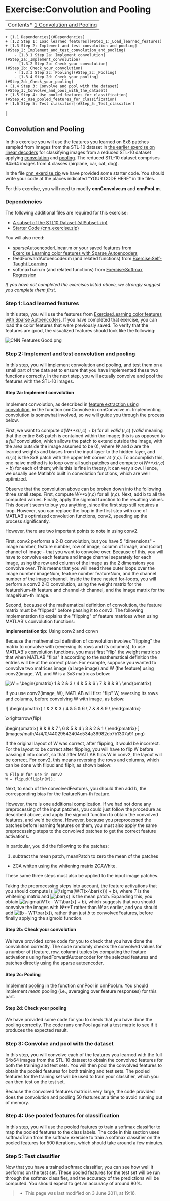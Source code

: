 Exercise:Convolution and Pooling
================================

<!-- Jump to: [navigation](#column-one), [search](#searchInput) -->

|  |
| --- |
| Contents* [1 Convolution and Pooling](#Convolution_and_Pooling)
	+ [1.1 Dependencies](#Dependencies)
	+ [1.2 Step 1: Load learned features](#Step_1:_Load_learned_features)
	+ [1.3 Step 2: Implement and test convolution and pooling](#Step_2:_Implement_and_test_convolution_and_pooling)
		- [1.3.1 Step 2a: Implement convolution](#Step_2a:_Implement_convolution)
		- [1.3.2 Step 2b: Check your convolution](#Step_2b:_Check_your_convolution)
		- [1.3.3 Step 2c: Pooling](#Step_2c:_Pooling)
		- [1.3.4 Step 2d: Check your pooling](#Step_2d:_Check_your_pooling)
	+ [1.4 Step 3: Convolve and pool with the dataset](#Step_3:_Convolve_and_pool_with_the_dataset)
	+ [1.5 Step 4: Use pooled features for classification](#Step_4:_Use_pooled_features_for_classification)
	+ [1.6 Step 5: Test classifier](#Step_5:_Test_classifier)
 |

  Convolution and Pooling
-------------------------

In this exercise you will use the features you learned on 8x8 patches sampled from images from the STL-10 dataset in  [the earlier exercise on linear decoders](Exercise_Learning_color_features_with_Sparse_Autoencoders.md "Exercise:Learning color features with Sparse Autoencoders") for classifying images from a reduced STL-10 dataset applying  [convolution](Feature_extraction_using_convolution.md "Feature extraction using convolution") and  [pooling](Pooling.md "Pooling"). The reduced STL-10 dataset comprises 64x64 images from 4 classes (airplane, car, cat, dog).

In the file [cnn\_exercise.zip](http://ufldl.stanford.edu/wiki/resources/cnn_exercise.zip) we have provided some starter code. You should write your code at the places indicated "YOUR CODE HERE" in the files.

For this exercise, you will need to modify **cnnConvolve.m** and **cnnPool.m**.

###   Dependencies

The following additional files are required for this exercise:

* [A subset of the STL10 Dataset (stlSubset.zip)](http://ufldl.stanford.edu/wiki/resources/stlSubset.zip)
* [Starter Code (cnn\_exercise.zip)](http://ufldl.stanford.edu/wiki/resources/cnn_exercise.zip)

You will also need:

* sparseAutoencoderLinear.m or your saved features from [Exercise:Learning color features with Sparse Autoencoders](Exercise_Learning_color_features_with_Sparse_Autoencoders.md "Exercise:Learning color features with Sparse Autoencoders")
* feedForwardAutoencoder.m (and related functions) from [Exercise:Self-Taught Learning](Exercise_Self-Taught_Learning.md "Exercise:Self-Taught Learning")
* softmaxTrain.m (and related functions) from [Exercise:Softmax Regression](Exercise_Softmax_Regression.md "Exercise:Softmax Regression")

*If you have not completed the exercises listed above, we strongly suggest you complete them first.*

###   Step 1: Load learned features

In this step, you will use the features from [Exercise:Learning color features with Sparse Autoencoders](Exercise_Learning_color_features_with_Sparse_Autoencoders.md "Exercise:Learning color features with Sparse Autoencoders"). If you have completed that exercise, you can load the color features that were previously saved. To verify that the features are good, the visualized features should look like the following:

![CNN Features Good.png](images/thumb/1/1b/CNN_Features_Good.png/300px-CNN_Features_Good.png)

###   Step 2: Implement and test convolution and pooling

In this step, you will implement convolution and pooling, and test them on a small part of the data set to ensure that you have implemented these two functions correctly. In the next step, you will actually convolve and pool the features with the STL-10 images.

####   Step 2a: Implement convolution

Implement convolution, as described in [feature extraction using convolution](Feature_extraction_using_convolution.md "Feature extraction using convolution"), in the function cnnConvolve in cnnConvolve.m. Implementing convolution is somewhat involved, so we will guide you through the process below.

First, we want to compute σ(*W**x*(*r*,*c*) + *b*) for all *valid* (*r*,*c*) (*valid* meaning that the entire 8x8 patch is contained within the image; this is as opposed to a *full* convolution, which allows the patch to extend outside the image, with the area outside the image assumed to be 0), where *W* and *b* are the learned weights and biases from the input layer to the hidden layer, and *x*(*r*,*c*) is the 8x8 patch with the upper left corner at (*r*,*c*). To accomplish this, one naive method is to loop over all such patches and compute σ(*W**x*(*r*,*c*) + *b*) for each of them; while this is fine in theory, it can very slow. Hence, we usually use Matlab's built in convolution functions, which are well optimized.

Observe that the convolution above can be broken down into the following three small steps. First, compute *W**x*(*r*,*c*) for all (*r*,*c*). Next, add b to all the computed values. Finally, apply the sigmoid function to the resulting values. This doesn't seem to buy you anything, since the first step still requires a loop. However, you can replace the loop in the first step with one of MATLAB's optimized convolution functions, conv2, speeding up the process significantly.

However, there are two important points to note in using conv2.

First, conv2 performs a 2-D convolution, but you have 5 "dimensions" - image number, feature number, row of image, column of image, and (color) channel of image - that you want to convolve over. Because of this, you will have to convolve each feature and image channel separately for each image, using the row and column of the image as the 2 dimensions you convolve over. This means that you will need three outer loops over the image number imageNum, feature number featureNum, and the channel number of the image channel. Inside the three nested for-loops, you will perform a conv2 2-D convolution, using the weight matrix for the featureNum-th feature and channel-th channel, and the image matrix for the imageNum-th image.

Second, because of the mathematical definition of convolution, the feature matrix must be "flipped" before passing it to conv2. The following implementation tip explains the "flipping" of feature matrices when using MATLAB's convolution functions:

**Implementation tip:** Using conv2 and convn

Because the mathematical definition of convolution involves "flipping" the matrix to convolve with (reversing its rows and its columns), to use MATLAB's convolution functions, you must first "flip" the weight matrix so that when MATLAB "flips" it according to the mathematical definition the entries will be at the correct place. For example, suppose you wanted to convolve two matrices image (a large image) and W (the feature) using conv2(image, W), and W is a 3x3 matrix as below:

![
 W = 
 \begin{pmatrix}
  1 & 2 & 3 \\
  4 & 5 & 6 \\
  7 & 8 & 9  \\
 \end{pmatrix}
](images/math/2/4/2/2423d882ece0459f0e5ffdf90666cc2d.png)

If you use conv2(image, W), MATLAB will first "flip" W, reversing its rows and columns, before convolving W with image, as below:

![
 \begin{pmatrix}
  1 & 2 & 3 \\
  4 & 5 & 6 \\
  7 & 8 & 9  \\
 \end{pmatrix}

 \xrightarrow{flip}

 \begin{pmatrix}
  9 & 8 & 7 \\
  6 & 5 & 4 \\
  3 & 2 & 1  \\
 \end{pmatrix}
](images/math/4/4/0/44029542404c534a36982cb7b1307a91.png)

If the original layout of W was correct, after flipping, it would be incorrect. For the layout to be correct after flipping, you will have to flip W before passing it into conv2, so that after MATLAB flips W in conv2, the layout will be correct. For conv2, this means reversing the rows and columns, which can be done with flipud and fliplr, as shown below:

```
% Flip W for use in conv2
W = flipud(fliplr(W));
```

Next, to each of the convolvedFeatures, you should then add b, the corresponding bias for the featureNum-th feature.

However, there is one additional complication. If we had not done any preprocessing of the input patches, you could just follow the procedure as described above, and apply the sigmoid function to obtain the convolved features, and we'd be done. However, because you preprocessed the patches before learning features on them, you must also apply the same preprocessing steps to the convolved patches to get the correct feature activations.

In particular, you did the following to the patches:

1. subtract the mean patch, meanPatch to zero the mean of the patches 
- ZCA whiten using the whitening matrix ZCAWhite.

These same three steps must also be applied to the input image patches.

Taking the preprocessing steps into account, the feature activations that you should compute is ![\sigma(W(T(x-\bar{x})) + b)](images/math/c/8/5/c8505bb46ce1caedbf7b0599b00c5216.png), where *T* is the whitening matrix and ![\bar{x}](images/math/8/4/7/84790e2b15a305120bc3fbeb4a4eeb4f.png) is the mean patch. Expanding this, you obtain ![\sigma(WTx - WT\bar{x} + b)](images/math/c/3/d/c3df283f63146108db92fa386df9c4ed.png), which suggests that you should convolve the images with *W**T* rather than *W* as earlier, and you should add ![(b - WT\bar{x})](images/math/f/a/4/fa463ec5d86b08bc00438a38f1da617b.png), rather than just *b* to convolvedFeatures, before finally applying the sigmoid function.

####   Step 2b: Check your convolution

We have provided some code for you to check that you have done the convolution correctly. The code randomly checks the convolved values for a number of (feature, row, column) tuples by computing the feature activations using feedForwardAutoencoder for the selected features and patches directly using the sparse autoencoder.

####   Step 2c: Pooling

Implement [pooling](Pooling.md "Pooling") in the function cnnPool in cnnPool.m. You should implement *mean* pooling (i.e., averaging over feature responses) for this part.

####   Step 2d: Check your pooling

We have provided some code for you to check that you have done the pooling correctly. The code runs cnnPool against a test matrix to see if it produces the expected result.

###   Step 3: Convolve and pool with the dataset

In this step, you will convolve each of the features you learned with the full 64x64 images from the STL-10 dataset to obtain the convolved features for both the training and test sets. You will then pool the convolved features to obtain the pooled features for both training and test sets. The pooled features for the training set will be used to train your classifier, which you can then test on the test set.

Because the convolved features matrix is very large, the code provided does the convolution and pooling 50 features at a time to avoid running out of memory.

###   Step 4: Use pooled features for classification

In this step, you will use the pooled features to train a softmax classifier to map the pooled features to the class labels. The code in this section uses softmaxTrain from the softmax exercise to train a softmax classifier on the pooled features for 500 iterations, which should take around a few minutes.

###   Step 5: Test classifier

Now that you have a trained softmax classifier, you can see how well it performs on the test set. These pooled features for the test set will be run through the softmax classifier, and the accuracy of the predictions will be computed. You should expect to get an accuracy of around 80%.
> * This page was last modified on 3 June 2011, at 19:16.

